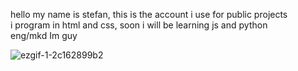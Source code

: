 hello my name is stefan, this is the account i use for public projects <br>
i program in html and css, soon i will be learning js and python <br>
eng/mkd Im guy

![ezgif-1-2c162899b2](https://github.com/user-attachments/assets/d9c12f3b-3d95-4eb5-88cc-df39498b6788)
